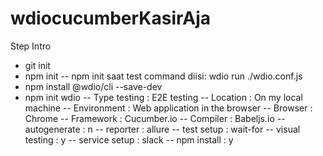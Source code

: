 # wdiocucumberKasirAja

Step Intro
- git init
- npm init
-- npm init saat test command diisi: wdio run ./wdio.conf.js
- npm install @wdio/cli --save-dev
- npm init wdio
-- Type testing : E2E testing
-- Location : On my local machine
-- Environment : Web application in the browser
-- Browser : Chrome
-- Framework : Cucumber.io
-- Compiler : Babeljs.io
-- autogenerate : n
-- reporter : allure
-- test setup : wait-for
-- visual testing : y
-- service setup : slack
-- npm install : y
